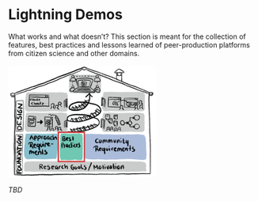 # Lightning Demos
What works and what doesn’t? This section is meant for the collection of features, best practices and lessons learned of peer-production platforms from citizen science and other domains.  
<br>
<img src="../images/phd-house-step2-2.png" width="300" />

*TBD*
